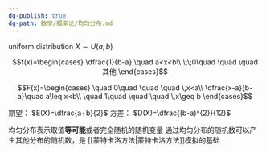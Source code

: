 ```yaml
---
dg-publish: true
dg-path: 数学/概率论/均匀分布.md
---
```

uniform distribution
$X\sim U(a,b)$

$$f(x)=\begin{cases}
\dfrac{1}{b-a} \quad a<x<b\\
\;\;0\quad \quad \quad 其他
\end{cases}$$

$$F(x)=\begin{cases}
\quad 0\quad  \quad \quad \,x<a\\
\dfrac{x-a}{b-a}\quad  a\leq x<b\\
\quad 1\quad \quad \quad \,x\geq b
\end{cases}$$

期望： $E(X)=\dfrac{a+b}{2}$
方差： $D(X)=\dfrac{(b-a)^{2}}{12}$

均匀分布表示取值**等可能**或者完全随机的随机变量
通过均匀分布的随机数可以产生其他分布的随机数，是 [[蒙特卡洛方法\|蒙特卡洛方法]]模拟的基础

